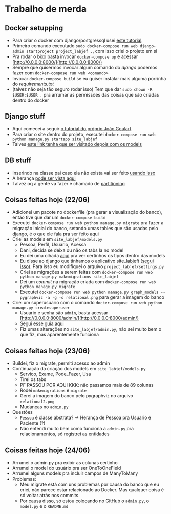 # Trabalho de merda

## Docker setupping

- Para criar o docker com django/postgressql usei [este tutorial](https://docs.docker.com/compose/django/).
- Primeiro comando executado `sudo docker-compose run web django-admin startproject project_labjef .`, com isso criei o projeto em si
- Pra rodar o bixo basta invocar `docker-compose up` e acessar [http://0.0.0.0:8000/](http://0.0.0.0:8000/)
- Sempre que quisermos invocar algum comando do _django_ podemos fazer com `docker-compose run web <comando>`
- Invocar `docker-compose build` se eu quiser instalar mais alguma porrinha do _requirements.txt_
- (talvez não seja tão seguro rodar isso) Tem que dar `sudo chown -R $USER:$USER .` pra arrumar as permissões das coisas que são criadas dentro do docker

## Django stuff 

- Aqui comecei a seguir [o tutorial do próprio João Goulart](https://docs.djangoproject.com/en/3.0/intro/tutorial01/).
- Para criar o site dentro do projeto, executei `docker-compose run web python manage.py startapp site_labjef`
- Talves [este link tenha que ser visitado depois com os models](https://stackoverflow.com/questions/33992867/how-do-you-perform-django-database-migrations-when-using-docker-compose)

## DB stuff

- Inserindo na classe pai caso ela não exista vai ser feito [usando isso](https://stackoverflow.com/questions/4069718/postgres-insert-if-does-not-exist-already)
- A herança [pode ser vista aqui](https://www.postgresql.org/docs/10/tutorial-inheritance.html)
- Talvez oq a gente va fazer é chamado de [partitioning](https://zaiste.net/posts/table-inheritance-partitioning-postgresql/)

## Coisas feitas hoje (22/06)

- Adicionei um pacote no dockerfile (pra gerar a visualização do banco), então tive que dar um `docker-compose build`
- Executei `docker-compose run web python manage.py migrate` pra fazer a migração inicial do banco, setando umas tables que são usadas pelo django, é o que ele fala pra ser feito [aqui](https://docs.djangoproject.com/en/3.0/intro/tutorial02/#database-setup)
- Criei as models em `site_labjef/models.py`
    - Pessoa, Perfil, Usuario, Acessa
    - Dani, decida se deixa ou não os tabs la no model
    - Eu dei uma olhada [aqui](https://docs.djangoproject.com/en/3.0/topics/db/models/) pra ver certinhos os tipos dentro das models
    - Eu disse ao django que tinhamos o aplicativo site_labjeft ([segui isso](https://docs.djangoproject.com/en/3.0/intro/tutorial02/#activating-models)). Para isso eu modifiquei o arquivo `project_labjef/settings.py`
    - Criei as migrações a serem feitas com `docker-compose run web python manage.py makemigrations site_labjef`
    - Dei um _commit_ na migração criada com `docker-compose run web python manage.py migrate`
    - Executei `docker-compose run web python manage.py graph_models --pygraphviz -a -g -o relational.png` para gerar a imagem do banco
- Criei um superusuario com o comando `docker-compose run web python manage.py createsuperuser`
    - Usuario e senha são `admin`, basta acessar [http://0.0.0.0:8000/admin/](http://0.0.0.0:8000/admin/)
    - Segui [esse guia aqui](https://docs.djangoproject.com/en/3.0/intro/tutorial02/#introducing-the-django-admin)
    - Fiz umas alterações no `site_labjef/admin.py`, não sei muito bem o que fiz, mas aparentemente funciona

## Coisas feitas hoje (23/06)

- Buildei, fiz o migrate, permiti acesso ao admin
- Continuação da criação dos models em `site_labjef/models.py`
    - Servico, Exame, Pode_Fazer, Usa
    - Tirei os tabs
    - PF PASSOU POR AQUI KKK: não passamos mais de 89 colunas
    - Rodei `makemigrations` e `migrate`
    - Gerei a imagem do banco pelo pygraphviz no arquivo `relational2.png`
    - Mudanças no `admin.py`
- Questões
    - `Pessoa` é classe abstrata? -> Herança de Pessoa pra Usuario e Paciente (?)
    - Não entendi muito bem como funciona a `admin.py` pra relacionamentos, só registrei as entidades

## Coisas feitas hoje (24/06)
- Arrumei o admin.py pra exibir as colunas certinho
- Arrumei o model do usuário pra ser OneToOneField
- Arrumei alguns models pra incluir campos de ManyToMany
- Problemas:
    - Meu migrate está com uns problemas por causa do banco que eu criei, não parece estar relacionado ao Docker. Mas qualquer coisa é só voltar atrás nos commits.
    - Por causa disso, só estou colocando no GitHub o `admin.py`, o `model.py` e o `README.md`
